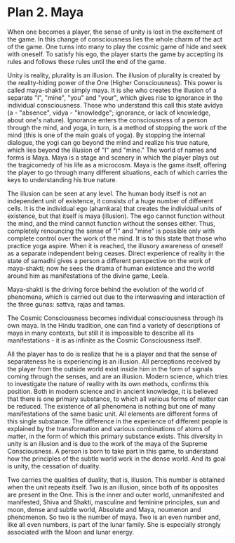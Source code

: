 # Plan 2. Maya

When one becomes a player, the sense of unity is lost in the excitement of the game. In this change of consciousness lies the whole charm of the act of the game. One turns into many to play the cosmic game of hide and seek with oneself. To satisfy his ego, the player starts the game by accepting its rules and follows these rules until the end of the game.

Unity is reality, plurality is an illusion. The illusion of plurality is created by the reality-hiding power of the One (Higher Consciousness). This power is called maya-shakti or simply maya. It is she who creates the illusion of a separate "I", "mine", "you" and "your", which gives rise to ignorance in the individual consciousness. Those who understand this call this state avidya (a - "absence", vidya - "knowledge"; ignorance, or lack of knowledge, about one's nature). Ignorance enters the consciousness of a person through the mind, and yoga, in turn, is a method of stopping the work of the mind (this is one of the main goals of yoga). By stopping the internal dialogue, the yogi can go beyond the mind and realize his true nature, which lies beyond the illusion of "I" and "mine." The world of names and forms is Maya. Maya is a stage and scenery in which the player plays out the tragicomedy of his life as a microcosm. Maya is the game itself, offering the player to go through many different situations, each of which carries the keys to understanding his true nature.

The illusion can be seen at any level. The human body itself is not an independent unit of existence, it consists of a huge number of different cells. It is the individual ego (ahamkara) that creates the individual units of existence, but that itself is maya (illusion). The ego cannot function without the mind, and the mind cannot function without the senses either. Thus, completely renouncing the sense of "I" and "mine" is possible only with complete control over the work of the mind. It is to this state that those who practice yoga aspire. When it is reached, the illusory awareness of oneself as a separate independent being ceases. Direct experience of reality in the state of samadhi gives a person a different perspective on the work of maya-shakti; now he sees the drama of human existence and the world around him as manifestations of the divine game, Leela.

Maya-shakti is the driving force behind the evolution of the world of phenomena, which is carried out due to the interweaving and interaction of the three gunas: sattva, rajas and tamas.

The Cosmic Consciousness becomes individual consciousness through its own maya. In the Hindu tradition, one can find a variety of descriptions of maya in many contexts, but still it is impossible to describe all its manifestations - it is as infinite as the Cosmic Consciousness itself.

All the player has to do is realize that he is a player and that the sense of separateness he is experiencing is an illusion. All perceptions received by the player from the outside world exist inside him in the form of signals coming through the senses, and are an illusion. Modern science, which tries to investigate the nature of reality with its own methods, confirms this position. Both in modern science and in ancient knowledge, it is believed that there is one primary substance, to which all various forms of matter can be reduced. The existence of all phenomena is nothing but one of many manifestations of the same basic unit. All elements are different forms of this single substance. The difference in the experience of different people is explained by the transformation and various combinations of atoms of matter, in the form of which this primary substance exists. This diversity in unity is an illusion and is due to the work of the maya of the Supreme Consciousness. A person is born to take part in this game, to understand how the principles of the subtle world work in the dense world. And its goal is unity, the cessation of duality.

Two carries the qualities of duality, that is, illusion. This number is obtained when the unit repeats itself. Two is an illusion, since both of its opposites are present in the One. This is the inner and outer world, unmanifested and manifested, Shiva and Shakti, masculine and feminine principles, sun and moon, dense and subtle world, Absolute and Maya, noumenon and phenomenon. So two is the number of maya. Two is an even number and, like all even numbers, is part of the lunar family. She is especially strongly associated with the Moon and lunar energy.

